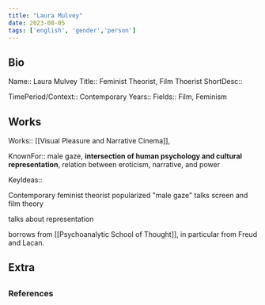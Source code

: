 ```yaml
---
title: "Laura Mulvey"
date: 2023-08-05
tags: ['english', 'gender','person']
---
```


## Bio
Name:: Laura Mulvey
Title:: Feminist Theorist, Film Thoerist
ShortDesc::

TimePeriod/Context:: Contemporary
Years:: 
Fields:: Film, Feminism


## Works
Works:: [[Visual Pleasure and Narrative Cinema]], 

KnownFor:: male gaze, **intersection of human psychology and cultural representation**, relation between eroticism, narrative, and power

KeyIdeas::

Contemporary feminist theorist
popularized "male gaze"
talks screen and film theory 

talks about representation

borrows from [[Psychoanalytic School of Thought]], in particular from  Freud and Lacan.


## Extra

##
### References

